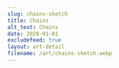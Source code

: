 ```yaml
---
slug: chains-sketch
title: Chains
alt_text: Chains
date: 2020-01-01
excludefeed: true
layout: art-detail
filename: /art/chains-sketch.webp
---
```

